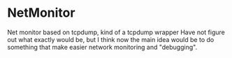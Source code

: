 # NetMonitor
Net monitor based on tcpdump, kind of a tcpdump wrapper
Have not figure out what exactly would be, but I think now the main idea would be to do something that make easier network
monitoring and "debugging".
